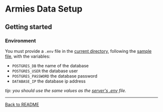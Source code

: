 # Armies Data Setup

## Getting started

### Environment
You must provide a `.env` file in the [current directory](.), following the [sample file](.env.sample), with the variables:
- `POSTGRES_DB` the name of the database
- `POSTGRES_USER` the database user
- `POSTGRES_PASSWORD` the database password
- `DATABASE_IP` the database ip address

*tip: you should use the same values as the [server's .env](../../.env) file.*

---
[Back to README](../../README.md#filling-the-armies-tables)
